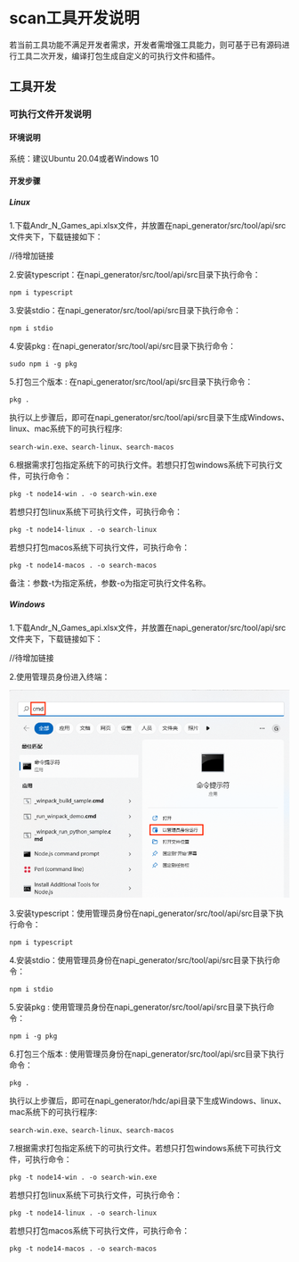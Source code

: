 # scan工具开发说明

若当前工具功能不满足开发者需求，开发者需增强工具能力，则可基于已有源码进行工具二次开发，编译打包生成自定义的可执行文件和插件。

## 工具开发

### 可执行文件开发说明

#### 环境说明

系统：建议Ubuntu 20.04或者Windows 10

#### 开发步骤

##### Linux
1.下载Andr_N_Games_api.xlsx文件，并放置在napi_generator/src/tool/api/src文件夹下，下载链接如下：

//待增加链接

2.安装typescript：在napi_generator/src/tool/api/src目录下执行命令：

	npm i typescript

3.安装stdio：在napi_generator/src/tool/api/src目录下执行命令：

	npm i stdio

4.安装pkg : 在napi_generator/src/tool/api/src目录下执行命令：

	sudo npm i -g pkg

5.打包三个版本 : 在napi_generator/src/tool/api/src目录下执行命令：

	pkg .

执行以上步骤后，即可在napi_generator/src/tool/api/src目录下生成Windows、linux、mac系统下的可执行程序:

	search-win.exe、search-linux、search-macos

6.根据需求打包指定系统下的可执行文件。若想只打包windows系统下可执行文件，可执行命令：

	pkg -t node14-win . -o search-win.exe

若想只打包linux系统下可执行文件，可执行命令：

	pkg -t node14-linux . -o search-linux

若想只打包macos系统下可执行文件，可执行命令：

	pkg -t node14-macos . -o search-macos

备注：参数-t为指定系统，参数-o为指定可执行文件名称。


##### Windows

1.下载Andr_N_Games_api.xlsx文件，并放置在napi_generator/src/tool/api/src文件夹下，下载链接如下：

//待增加链接

2.使用管理员身份进入终端：

![](../figures/pic_admin.png)

3.安装typescript：使用管理员身份在napi_generator/src/tool/api/src目录下执行命令：

	npm i typescript

4.安装stdio：使用管理员身份在napi_generator/src/tool/api/src目录下执行命令：

	npm i stdio

5.安装pkg : 使用管理员身份在napi_generator/src/tool/api/src目录下执行命令：

	npm i -g pkg

6.打包三个版本 : 使用管理员身份在napi_generator/src/tool/api/src目录下执行命令：

	pkg .

执行以上步骤后，即可在napi_generator/hdc/api目录下生成Windows、linux、mac系统下的可执行程序:

	search-win.exe、search-linux、search-macos

7.根据需求打包指定系统下的可执行文件。若想只打包windows系统下可执行文件，可执行命令：

	pkg -t node14-win . -o search-win.exe

若想只打包linux系统下可执行文件，可执行命令：

	pkg -t node14-linux . -o search-linux

若想只打包macos系统下可执行文件，可执行命令：

	pkg -t node14-macos . -o search-macos
